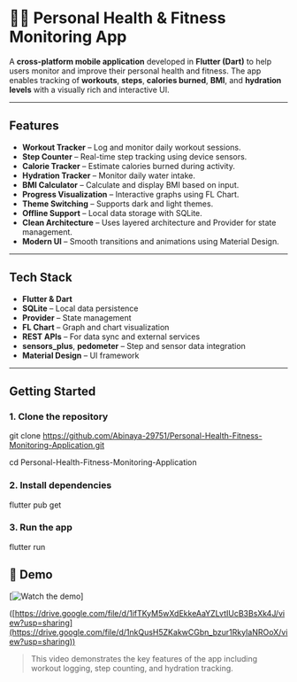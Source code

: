 # 🏋️‍♀️ Personal Health & Fitness Monitoring App

A **cross-platform mobile application** developed in **Flutter (Dart)** to help users monitor and improve their personal health and fitness. The app enables tracking of **workouts**, **steps**, **calories burned**, **BMI**, and **hydration levels** with a visually rich and interactive UI.

---

## Features

- **Workout Tracker** – Log and monitor daily workout sessions.
- **Step Counter** – Real-time step tracking using device sensors.
- **Calorie Tracker** – Estimate calories burned during activity.
- **Hydration Tracker** – Monitor daily water intake.
- **BMI Calculator** – Calculate and display BMI based on input.
- **Progress Visualization** – Interactive graphs using FL Chart.
- **Theme Switching** – Supports dark and light themes.
- **Offline Support** – Local data storage with SQLite.
- **Clean Architecture** – Uses layered architecture and Provider for state management.
- **Modern UI** – Smooth transitions and animations using Material Design.

---

## Tech Stack

- **Flutter & Dart**
- **SQLite** – Local data persistence
- **Provider** – State management
- **FL Chart** – Graph and chart visualization
- **REST APIs** – For data sync and external services
- **sensors_plus**, **pedometer** – Step and sensor data integration
- **Material Design** – UI framework

---

##  Getting Started

### 1. Clone the repository

git clone https://github.com/Abinaya-29751/Personal-Health-Fitness-Monitoring-Application.git

cd Personal-Health-Fitness-Monitoring-Application

### 2. Install dependencies

flutter pub get

### 3. Run the app

flutter run

## 🎥 Demo

[![Watch the demo](https://encrypted-tbn0.gstatic.com/images?q=tbn:ANd9GcTqhLzaPNJKkTL20xfyMy_yuPx91oTz6TxIytYChkQxbz_4WWe_5WV6yChsU4y7kjtBdxw&usqp=CAU)]

([https://drive.google.com/file/d/1ifTKyM5wXdEkkeAaYZLvtIUcB3BsXk4J/view?usp=sharing](https://drive.google.com/file/d/1nkQusH5ZKakwCGbn_bzur1RkyIaNROoX/view?usp=sharing))

> This video demonstrates the key features of the app including workout logging, step counting, and hydration tracking.




